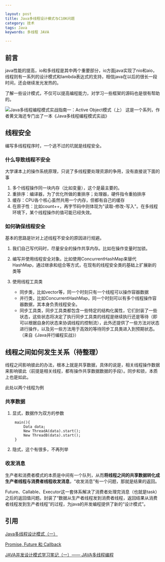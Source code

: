 ```yaml
---

layout: post
title: Java多线程设计模式与C10K问题
category: 技术
tags: Java
keywords: 多线程 JAVA

---
```


## 前言

java性能的提高，io和多线程是其中两个重要部分，io方面java实现了nio和aio，线程则有一系列的设计模式和lambda表达式的支持，相信java在以后的很长一段时间，还会继续发光发热的。

了解一些设计模式，不仅可以提高编程能力，对学习一些框架的源码也是很有帮助的。

![Java多线程编程模式实战指南一：Active Object模式（上）](http://www.infoq.com/cn/articles/Java-multithreaded-programming-mode-active-object-part1) 这是一个系列，作者黄文海还专门出了一本《Java多线程编程模式实战》

## 线程安全

编写多线程程序时，一个逃不过的坑就是线程安全。

### 什么导致线程不安全

大学课本上的操作系统原理，只说了多线程要处理资源的争用，没有直接说下面的事

1. 多个线程操作同一块内存（比如变量），这个是最主要的。
2. 重排序：编译器，为了优化所做的重排序；处理器，硬件指令重拍排序
2. 缓存：CPU各个核心虽然共用一个内存，但都有自己的缓存
3. 在原子性：比如count++，再字节码中则体现为"读取-修改-写入"。在多线程环境下，某个线程操作的值可能已经失效。

### 如何确保线程安全

基本的思路是针对上述线程不安全的原因进行规避。

1. 我们自己写代码时，尽量安全的操作共享内存。比如在操作变量时加锁。
2. 编写并使用线程安全对象。比如使用ConcurrentHashMap来替代HashMap，通过继承和组合等方式，在现有的线程安全类的基础上扩展新的类等
3. 使用线程工具类

    - 同步类，比如vector等，同一个时刻只有一个线程可以操作容器数据
    - 并行类，比如ConcurrentHashMap，同一个时刻可以有多个线程操作容器数据，其本身负责线程安全。
    - 同步工具类，同步工具类都包含一些特定的结构化属性，它们封装了一些状态，这些状态将决定了执行同步工具类的线程是继续执行还是等待（即可以根据自身的状态来协调线程的控制流），此外还提供了一些方法对状态进行操作，以及另一些方法用于高效的等待同步工具类进入到预期状态。（来自《Java并行编程实战》）

## 线程之间如何发生关系（待整理）

线程之间影响彼此的办法，根本上就是共享数据，具体的说是，相关线程操作数据来影响彼此（前提是相关线程，都有操作共享数据数据的手段）。同步和锁，本质上也是如此。

此处以两个线程为例

### 共享数据

1. 显式，数据作为双方的参数

        main(){
            Data data;
            New ThreadA(data).start();
            New ThreadB(data).start();  
        }
        
2. 隐式，这个有很多，不再列举
    

### 收发消息

生产者和消费者模式的本质是中间有一个队列，从而**将线程之间的共享数据转化成生产者线程与消费者线程收发消息**，“收发消息”有一个问题，那就是结果的返回。

Future、Callable、Executor这一套体系解决了消费者处理完消息（也就是task）之后的返回值问题。封装了“数据从生产者线程发到消费者线程，返回结果从消费者线程发到生产者线程”的过程，为java的并发编程提供了新的“设计模式”。


## 引用

[Java多线程设计模式（一）][]

[Promise, Future 和 Callback][]

[JAVA并发设计模式学习笔记（一）—— JAVA多线程编程][]

[JAVA并发设计模式学习笔记（一）—— JAVA多线程编程]: http://www.cnblogs.com/chenying99/p/3321866.html
[Java多线程设计模式（一）]: http://www.cnblogs.com/chenying99/p/3322032.html
[Promise, Future 和 Callback]: http://isouth.org/archives/354.html